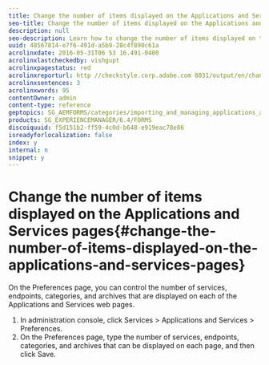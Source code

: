 ```yaml
---
title: Change the number of items displayed on the Applications and Services pages
seo-title: Change the number of items displayed on the Applications and Services pages
description: null
seo-description: Learn how to change the number of items displayed on the Applications and Services pages.
uuid: 48567814-e7f6-491d-a5b9-28c4f890c61a
acrolinxdate: 2016-05-31T06 53 16.491-0400
acrolinxlastcheckedby: vishgupt
acrolinxpagestatus: red
acrolinxreporturl: http //checkstyle.corp.adobe.com 8031/output/en/change_number_items_displayed_applications_admin_5e12de0b318c6865_2266_report.xml
acrolinxsentences: 3
acrolinxwords: 95
contentOwner: admin
content-type: reference
geptopics: SG_AEMFORMS/categories/importing_and_managing_applications_and_archives
products: SG_EXPERIENCEMANAGER/6.4/FORMS
discoiquuid: f5d151b2-ff59-4c0d-b648-e919eac78e86
isreadyforlocalization: false
index: y
internal: n
snippet: y
---
```


# Change the number of items displayed on the Applications and Services pages{#change-the-number-of-items-displayed-on-the-applications-and-services-pages}

On the Preferences page, you can control the number of services, endpoints, categories, and archives that are displayed on each of the Applications and Services web pages.

1. In administration console, click Services &gt; Applications and Services &gt; Preferences.
1. On the Preferences page, type the number of services, endpoints, categories, and archives that can be displayed on each page, and then click Save.

